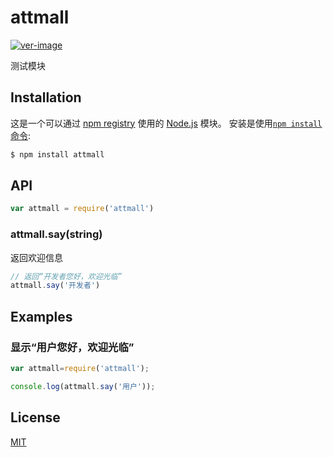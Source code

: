 # attmall

[![ver-image]][ver-url]

测试模块

## Installation
这是一个可以通过 [npm registry](https://www.npmjs.com/) 使用的 [Node.js](https://nodejs.org/en/) 模块。
安装是使用[`npm install` 命令](https://docs.npmjs.com/getting-started/installing-npm-packages-locally): 

```sh
$ npm install attmall
```

## API

```js
var attmall = require('attmall')
```


### attmall.say(string)

返回欢迎信息


```js
// 返回“开发者您好，欢迎光临”
attmall.say('开发者')
```

## Examples

### 显示“用户您好，欢迎光临”

```js
var attmall=require('attmall');

console.log(attmall.say('用户'));
```

## License

[MIT](http://opensource.org/licenses/MIT)

[ver-image]: https://badgen.net/badge/version/v1.0.14/blue
[ver-url]: https://npmjs.org/package/attmall
